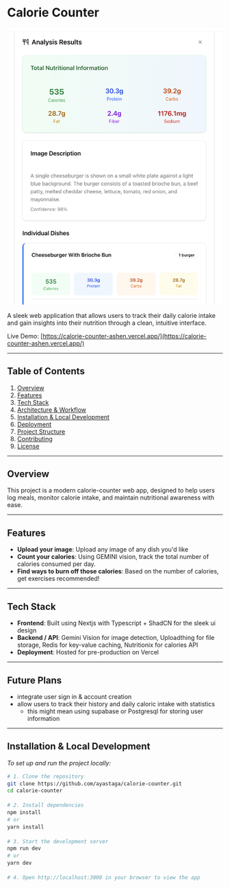 # Calorie Counter

[![File Uploader](./public/images/app-preview.png)](https://uploader.sadmn.com)

A sleek web application that allows users to track their daily calorie intake and gain insights into their nutrition through a clean, intuitive interface.

Live Demo: [https://calorie-counter-ashen.vercel.app/](https://calorie-counter-ashen.vercel.app/)

---

## Table of Contents

1. [Overview](#overview)  
2. [Features](#features)  
3. [Tech Stack](#tech-stack)  
4. [Architecture & Workflow](#architecture--workflow)  
5. [Installation & Local Development](#installation--local‑development)  
6. [Deployment](#deployment)  
7. [Project Structure](#project‑structure)  
8. [Contributing](#contributing)  
9. [License](#license)

---

## Overview

This project is a modern calorie-counter web app, designed to help users log meals, monitor calorie intake, and maintain nutritional awareness with ease.

---

## Features

- **Upload your image**: Upload any image of any dish you'd like  
- **Count your calories**: Using GEMINI vision, track the total number of calories consumed per day.  
- **Find ways to burn off those calories**: Based on the number of calories, get exercises recommended!  

---

## Tech Stack

- **Frontend**: Built using Nextjs with Typescript + ShadCN for the sleek ui design  
- **Backend / API**: Gemini Vision for image detection, Uploadthing for file storage, Redis for key-value caching, Nutritionix for calories API
- **Deployment**: Hosted for pre-production on Vercel

---

## Future Plans
- integrate user sign in & account creation
- allow users to track their history and daily caloric intake with statistics
  - this might mean using supabase or Postgresql for storing user information

---

## Installation & Local Development

_To set up and run the project locally:_

```bash
# 1. Clone the repository
git clone https://github.com/ayastaga/calorie-counter.git
cd calorie-counter

# 2. Install dependencies
npm install
# or
yarn install

# 3. Start the development server
npm run dev
# or
yarn dev

# 4. Open http://localhost:3000 in your browser to view the app
